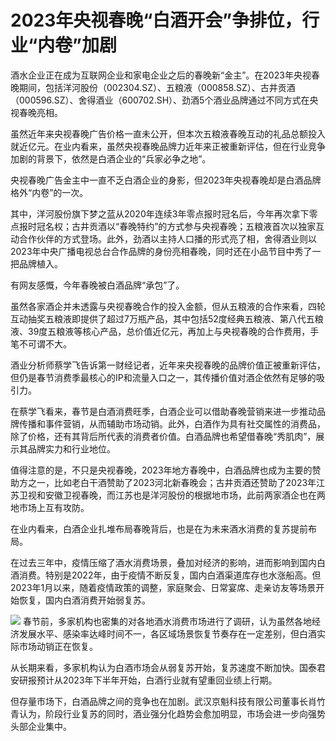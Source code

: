 # 2023年央视春晚“白酒开会”争排位，行业“内卷”加剧

酒水企业正在成为互联网企业和家电企业之后的春晚新“金主”。在2023年央视春晚期间，包括洋河股份（002304.SZ）、五粮液（000858.SZ）、古井贡酒（000596.SZ）、舍得酒业（600702.SH）、劲酒5个酒业品牌通过不同方式在央视春晚亮相。

虽然近年来央视春晚广告价格一直未公开，但本次五粮液春晚互动的礼品总额投入就近亿元。在业内看来，虽然央视春晚品牌力近年来正被重新评估，但在行业竞争加剧的背景下，依然是白酒企业的“兵家必争之地”。

央视春晚广告金主中一直不乏白酒企业的身影，但2023年央视春晚却是白酒品牌格外“内卷”的一次。

其中，洋河股份旗下梦之蓝从2020年连续3年零点报时冠名后，今年再次拿下零点报时冠名权；古井贡酒以“春晚特约”的方式参与央视春晚；五粮液首次以独家互动合作伙伴的方式登场。此外，劲酒以主持人口播的形式亮了相，舍得酒业则以2023年中央广播电视总台合作品牌的身份亮相春晚，同时还在小品节目中秀了一把品牌植入。

有网友感慨，今年春晚被白酒品牌“承包”了。

虽然各家酒企并未透露与央视春晚合作的投入金额，但从五粮液的合作来看，四轮互动抽奖五粮液即提供了超过7万瓶产品，其中包括52度经典五粮液、第八代五粮液、39度五粮液等核心产品，总价值近亿元，再加上与央视春晚的合作费用，手笔不可谓不大。

酒业分析师蔡学飞告诉第一财经记者，近年来央视春晚的品牌价值正被重新评估，但仍是春节消费季最核心的IP和流量入口之一，其传播价值对酒企依然有足够的吸引力。

在蔡学飞看来，春节是白酒消费旺季，白酒企业可以借助春晚营销来进一步推动品牌传播和事件营销，从而辅助市场动销。此外，白酒作为具有社交属性的消费品，除了价格，还有其背后所代表的消费者价值。白酒品牌也希望借春晚“秀肌肉”，展示其品牌实力和行业地位。

值得注意的是，不只是央视春晚，2023年地方春晚中，白酒品牌也成为主要的赞助方之一，比如老白干酒赞助了2023河北新春晚会；古井贡酒还赞助了2023年江苏卫视和安徽卫视春晚，而江苏也是洋河股份的根据地市场，此前两家酒企也在两地市场上互有攻防。

在业内看来，白酒企业扎堆布局春晚背后，也是在为未来酒水消费的复苏提前布局。

在过去三年中，疫情压缩了酒水消费场景，叠加对经济的影响，进而影响到国内白酒消费。特别是2022年，由于疫情不断反复，国内白酒渠道库存也水涨船高。但2023年1月以来，随着疫情政策的调整，家庭聚会、日常宴席、走亲访友等场景开始恢复，国内白酒消费开始弱复苏。

![](https://inews.gtimg.com/newsapp_bt/0/8980894608/1000)
春节前，多家机构也密集的对各地酒水消费市场进行了调研，认为虽然各地经济发展水平、感染率达峰时间不一，各区域场景恢复节奏存在一定差别，但白酒实际市场动销正在恢复。

从长期来看，多家机构认为白酒市场会从弱复苏开始，复苏速度不断加快。国泰君安研报预计从2023年下半年开始，白酒行业就有望重回业绩上行期。

但存量市场下，白酒品牌之间的竞争也在加剧。武汉京魁科技有限公司董事长肖竹青认为，阶段行业复苏的同时，酒业强分化趋势会愈加明显，市场会进一步向强势头部企业集中。

